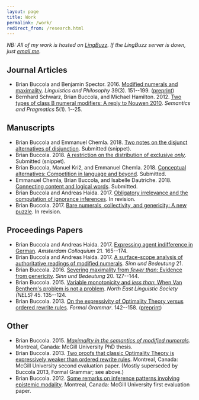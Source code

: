 ```yaml
---
layout: page
title: Work
permalink: /work/
redirect_from: /research.html
---
```


*NB: All of my work is hosted on [LingBuzz][]. If the LingBuzz server is down, just [email me][email].*

[LingBuzz]: http://ling.auf.net/lingbuzz
[email]: mailto:brian.buccola@gmail.com

## Journal Articles

- Brian Buccola and Benjamin Spector. 2016. [Modified numerals and maximality][mod-num-max-doi]. *Linguistics and Philosophy* 39(3). 151--199. ([preprint][mod-num-max-lb])
- Bernhard Schwarz, Brian Buccola, and Michael Hamilton. 2012. [Two types of class B numeral modifiers: A reply to Nouwen 2010][reply-to-nouwen-doi]. *Semantics and Pragmatics* 5(1). 1--25.

[mod-num-max-doi]: http://dx.doi.org/10.1007/s10988-016-9187-2
[mod-num-max-lb]: http://ling.auf.net/lingbuzz/002528
[reply-to-nouwen-doi]: http://dx.doi.org/10.3765/sp.5.1

## Manuscripts

- Brian Buccola and Emmanuel Chemla. 2018. [Two notes on the disjunct alternatives of disjunction][or-snippet]. Submitted (snippet).
- Brian Buccola. 2018. [A restriction on the distribution of exclusive *only*][only-snippet]. Submitted (snippet).
- Brian Buccola, Manuel Križ, and Emmanuel Chemla. 2018. [Conceptual alternatives: Competition in language and beyond][concepts-lb]. Submitted.
- Emmanuel Chemla, Brian Buccola, and Isabelle Dautriche. 2018. [Connecting content and logical words][connecting-sa]. Submitted.
- Brian Buccola and Andreas Haida. 2017. [Obligatory irrelevance and the computation of ignorance inferences][oblig-irrel-lb]. In revision.
- Brian Buccola. 2017. [Bare numerals, collectivity, and genericity: A new puzzle][bare-num-lb]. In revision.

[or-snippet]: http://ling.auf.net/lingbuzz/003967
[only-snippet]: http://ling.auf.net/lingbuzz/003966
[concepts-lb]: http://ling.auf.net/lingbuzz/003208
[connecting-sa]: http://semanticsarchive.net/Archive/WVhYzUwM/Chemla-Buccola-Dautriche-ConnectWords.html
[oblig-irrel-lb]: http://ling.auf.net/lingbuzz/003600
[bare-num-lb]: http://ling.auf.net/lingbuzz/003400

## Proceedings Papers

- Brian Buccola and Andreas Haida. 2017. [Expressing agent indifference in German][ac2017]. *Amsterdam Colloquium* 21. 165--174.
- Brian Buccola and Andreas Haida. 2017. [A surface-scope analysis of authoritative readings of modified numerals][sub21]. *Sinn und Bedeutung* 21.
- Brian Buccola. 2016. [Severing maximality from *fewer than*: Evidence from genericity][sub20]. *Sinn und Bedeutung* 20. 127--144.
- Brian Buccola. 2015. [Variable monotonicity and *less than*: When Van Benthem's problem is not a problem][nels45]. *North East Linguistic Society (NELS)* 45. 135--124.
- Brian Buccola. 2013. [On the expressivity of Optimality Theory versus ordered rewrite rules][fg-doi]. *Formal Grammar*. 142--158. ([preprint][fg-lb])

[ac2017]: http://ling.auf.net/lingbuzz/003763
[sub21]: http://ling.auf.net/lingbuzz/003307
[sub20]: http://ling.auf.net/lingbuzz/002847
[nels45]: http://ling.auf.net/lingbuzz/002512
[fg-doi]: http://dx.doi.org/10.1007/978-3-642-39998-5_9
[fg-lb]: http://ling.auf.net/lingbuzz/002513

## Other

- Brian Buccola. 2015. [*Maximality in the semantics of modified numerals*][dissertation]. Montreal, Canada: McGill University PhD thesis.
- Brian Buccola. 2013. [Two proofs that classic Optimality Theory is expressively weaker than ordered rewrite rules][eval2]. Montreal, Canada: McGill University second evaluation paper. (Mostly superseded by Buccola 2013, Formal Grammar; see above.)
- Brian Buccola. 2012. [Some remarks on inference patterns involving epistemic modality][eval1]. Montreal, Canada: McGill University first evaluation paper.

[dissertation]: http://ling.auf.net/lingbuzz/003039
[eval2]: http://ling.auf.net/lingbuzz/003038
[eval1]: http://ling.auf.net/lingbuzz/003037
